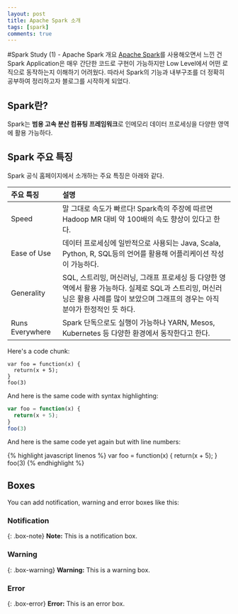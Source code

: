 ```yaml
---
layout: post
title: Apache Spark 소개
tags: [spark]
comments: true
---
```

#Spark Study (1) - Apache Spark 개요
[Apache Spark](http://spark.apache.org//)를 사용해오면서 느낀 건 Spark Application은 매우 간단한 코드로 구현이 가능하지만 Low Level에서 어떤 로직으로 동작하는지 이해하기 어려웠다.
따라서 Spark의 기능과 내부구조를 더 정확히 공부하여 정리하고자 블로그를 시작하게 되었다.

## Spark란?
Spark는 **범용 고속 분산 컴퓨팅 프레임워크**로 인메모리 데이터 프로세싱을 다양한 영역에 활용 가능하다.

## Spark 주요 특징
Spark 공식 홈페이지에서 소개하는 주요 특징은 아래와 같다.

| 주요 특징 | 설명 |
| :---- |:--- |
| Speed | 말 그대로 속도가 빠르다! Spark측의 주장에 따르면 Hadoop MR 대비 약 100배의 속도 향상이 있다고 한다. |
| Ease of Use | 데이터 프로세싱에 일반적으로 사용되는 Java, Scala, Python, R, SQL등의 언어를 활용해 어플리케이션 작성이 가능하다. | 
| Generality | SQL, 스트리밍, 머신러닝, 그래프 프로세싱 등 다양한 영역에서 활용 가능하다. 실제로 SQL과 스트리밍, 머신러닝은 활용 사례를 많이 보았으며 그래프의 경우는 아직 분야가 한정적인 듯 하다. |
| Runs Everywhere | Spark 단독으로도 실행이 가능하나 YARN, Mesos, Kubernetes 등 다양한 환경에서 동작한다고 한다. |






Here's a code chunk:

~~~
var foo = function(x) {
  return(x + 5);
}
foo(3)
~~~

And here is the same code with syntax highlighting:

```javascript
var foo = function(x) {
  return(x + 5);
}
foo(3)
```

And here is the same code yet again but with line numbers:

{% highlight javascript linenos %}
var foo = function(x) {
  return(x + 5);
}
foo(3)
{% endhighlight %}

## Boxes
You can add notification, warning and error boxes like this:

### Notification

{: .box-note}
**Note:** This is a notification box.

### Warning

{: .box-warning}
**Warning:** This is a warning box.

### Error

{: .box-error}
**Error:** This is an error box.
